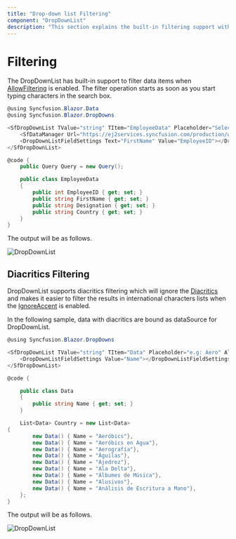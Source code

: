 ```yaml
---
title: "Drop-down list Filtering"
component: "DropDownList"
description: "This section explains the built-in filtering support with a rich set of filtering configurations in Syncfusion ASP.NET drop-down list control."
---
```


# Filtering

The DropDownList has built-in support to filter data items when [AllowFiltering](https://help.syncfusion.com/cr/blazor/Syncfusion.Blazor.DropDowns.SfDropDownList-2.html#Syncfusion_Blazor_DropDowns_SfDropDownList_2_AllowFiltering) is enabled. The filter
operation starts as soon as you start typing characters in the search box.

```csharp
@using Syncfusion.Blazor.Data
@using Syncfusion.Blazor.DropDowns

<SfDropDownList TValue="string" TItem="EmployeeData" Placeholder="Select a Employee" Query="@Query">
    <SfDataManager Url="https://ej2services.syncfusion.com/production/web-services/api/Employees" Adaptor="Syncfusion.Blazor.Adaptors.WebApiAdaptor" CrossDomain=true></SfDataManager>
    <DropDownListFieldSettings Text="FirstName" Value="EmployeeID"></DropDownListFieldSettings>
</SfDropDownList>

@code {
    public Query Query = new Query();

    public class EmployeeData
    {
        public int EmployeeID { get; set; }
        public string FirstName { get; set; }
        public string Designation { get; set; }
        public string Country { get; set; }
    }
}
```

The output will be as follows.

![DropDownList](./images/filter.png)

## Diacritics Filtering

DropDownList supports diacritics filtering which will ignore the [Diacritics](https://en.wikipedia.org/wiki/Diacritic) and
makes it easier to filter the results in international characters lists
when the [IgnoreAccent](https://help.syncfusion.com/cr/blazor/Syncfusion.Blazor.DropDowns.DropDownBase-1.html#Syncfusion_Blazor_DropDowns_DropDownBase_1_IgnoreAccent) is enabled.

In the following sample, data with diacritics are bound as dataSource for DropDownList.

```csharp
@using Syncfusion.Blazor.DropDowns

<SfDropDownList TValue="string" TItem="Data" Placeholder="e.g: Aero" AllowFiltering=true IgnoreAccent=true DataSource="@Country">
    <DropDownListFieldSettings Value="Name"></DropDownListFieldSettings>
</SfDropDownList>

@code {

    public class Data
    {
        public string Name { get; set; }
    }

    List<Data> Country = new List<Data>
{
        new Data() { Name = "Aeróbics"},
        new Data() { Name = "Aeróbics en Agua"},
        new Data() { Name = "Aerografía"},
        new Data() { Name = "Águilas"},
        new Data() { Name = "Ajedrez"},
        new Data() { Name = "Ala Delta"},
        new Data() { Name = "Álbumes de Música"},
        new Data() { Name = "Alusivos"},
        new Data() { Name = "Análisis de Escritura a Mano"},
    };
}
```

The output will be as follows.

![DropDownList](./images/diacritics.png)
